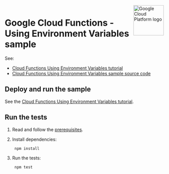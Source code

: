 <img src="https://avatars2.githubusercontent.com/u/2810941?v=3&s=96" alt="Google Cloud Platform logo" title="Google Cloud Platform" align="right" height="96" width="96"/>

# Google Cloud Functions - Using Environment Variables sample

See:

* [Cloud Functions Using Environment Variables tutorial][tutorial]
* [Cloud Functions Using Environment Variables sample source code][code]

[tutorial]: https://cloud.google.com/functions/docs/env-var
[code]: index.js

## Deploy and run the sample

See the [Cloud Functions Using Environment Variables tutorial][tutorial].

## Run the tests

1. Read and follow the [prerequisites](../../#how-to-run-the-tests).

2. Install dependencies:

        npm install

3. Run the tests:

        npm test
